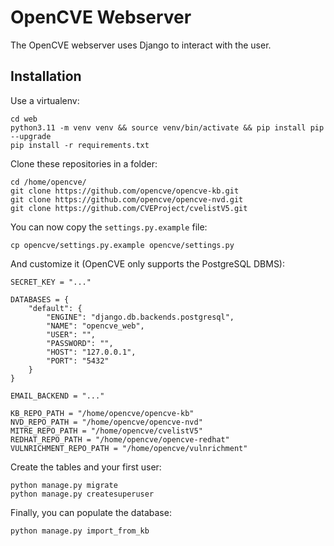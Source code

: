 # OpenCVE Webserver

The OpenCVE webserver uses Django to interact with the user.

## Installation

Use a virtualenv:

```
cd web
python3.11 -m venv venv && source venv/bin/activate && pip install pip --upgrade
pip install -r requirements.txt
```

Clone these repositories in a folder:

```
cd /home/opencve/
git clone https://github.com/opencve/opencve-kb.git
git clone https://github.com/opencve/opencve-nvd.git
git clone https://github.com/CVEProject/cvelistV5.git
```

You can now copy the `settings.py.example` file:

```
cp opencve/settings.py.example opencve/settings.py
```

And customize it (OpenCVE only supports the PostgreSQL DBMS):

```
SECRET_KEY = "..."

DATABASES = {
    "default": {
        "ENGINE": "django.db.backends.postgresql",
        "NAME": "opencve_web",
        "USER": "",
        "PASSWORD": "",
        "HOST": "127.0.0.1",
        "PORT": "5432"
    }
}

EMAIL_BACKEND = "..."

KB_REPO_PATH = "/home/opencve/opencve-kb"
NVD_REPO_PATH = "/home/opencve/opencve-nvd"
MITRE_REPO_PATH = "/home/opencve/cvelistV5"
REDHAT_REPO_PATH = "/home/opencve/opencve-redhat"
VULNRICHMENT_REPO_PATH = "/home/opencve/vulnrichment"
```

Create the tables and your first user:

```
python manage.py migrate
python manage.py createsuperuser
```

Finally, you can populate the database:

```
python manage.py import_from_kb
```
